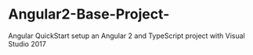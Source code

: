 # Angular2-Base-Project-
Angular QuickStart 
setup an Angular 2 and TypeScript project with Visual Studio 2017
